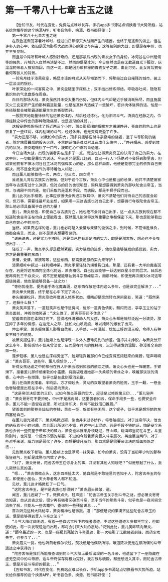 # 第一千零八十七章 古玉之谜
        【告知书友，时代在变化，免费站点难以长存，手机app多书源站点切换看书大势所趋，站长给你推荐的这个换源APP，听书音色多、换源、找书都好使！】
       第一千零八十七章古玉之谜
       在夜色逐渐笼罩着叶城时，经过白日那惊天大战而产生的喧嚣，也终于是逐渐的淡去，但在许多人的心中，依旧是因为那场大战而满心的激动与兴奋，这等级别的大战，即便是在中州，也并不多见啊。
       而且最令得所有叶城人感到好奇的，还是那最后出现的青衣女子的身份，冰河谷在中州是何等的强势，丹域的人自然再清楚不过，然而即便是冰河，今日居然也是在无数道目光下服软，灰溜溜的带着人狼狈而回，而这一切，都是因为那神秘的青衣女子之故，由此可见，此女背后拥有着何等骇人的背景。
       一轮弯月挂于漆黑夜空，略显冰凉的月光从天际倾洒而下，将那经过白日摧残的城市，披上一层淡淡的银纱。
       叶家深处的一间客房之中，萧炎盘腿坐于床榻上，双手结出修炼印结，呼吸吞吐间，隐隐有着炽热的气息盘旋在周身。
       白日的那场大战，萧炎虽然并未受太重的伤势，但体内斗气却是近乎被消耗殆尽，而且施展天火三玄变所产生的那种霸道能量，也是在其体内造成了一些破坏，若非肉体强悍的话，怕是一些经脉都会被那霸道能量生生的撕裂而开。
       一股股天地能量徐徐的钻进萧炎体内，然后经过炼化，化为汩汩斗气，流淌在经脉之内，令得经脉之中传出的那种隐隐痛感，也是逐渐的减弱...
       这般安静修炼持续了将近两三个小时，萧炎那紧闭的眼眸方才缓缓睁开，苍白的脸色上也是恢复了一些红润，体内枯竭的斗气，经过休养，也是变得充盈了许多。
       “实力还是不够，以我如今的实力，顶多只能够应付斗宗巅峰的强者，至于斗尊阶别的强者，除非施展最后的毁灭火莲，不然的话怕是难以对其造成什么伤害...”睁开眼来，感受到体内的状况，萧炎略微松了一口气，旋即在心中沉吟自语道。
       今日这场大战，出现的强者实在是多了一点，而这也让得萧炎真正的认清了自己的实力，在这中州，一切都是靠实力说话，今天若非是薰儿赶到，自己一行人下场绝对不会好到那里去，但如果他拥有不惧冰河谷谷主冰河的强悍实力的话，那么这种局面，他便是能够完全的依靠自己来解决，而不是全凭运气的等待着他人相助...
       而且薰儿能够救他一次，两次，但三次，四次呢？
       虽说薰儿背后古族实力极强，但对于这个古族，萧炎心中也是相当的忌惮，他并不清楚萧家当年与古族有过什么渊源，但对方的目的也很明显，同样是想要得到萧炎的那块陀舍古帝玉，当然，与魂殿不同的是，他们采取的是温和手段，而魂殿，却是不择手段而已。
       薰儿此次出手相救，此事应该很快会传进古族耳中，萧炎不清楚他们对待自己的态度会如何，但万事，需要往最坏处去想，如果哪一天这古族也对自己出手，想要强行夺取陀舍古帝玉，那么他必须具备属于自己的力量！
       薰儿，萧炎相信，即便自己与古族对立，她也绝不会对自己出手，这一点从古族到现在都不知道陀舍古帝玉在他身上便能看出，既然薰儿能够将这等重要之事都保密下来，那也是能够看出自己在她心中的地位。
       当然，如果真这样的话，薰儿也必将陷入爱情与亲情的漩涡之中，到时候，不管谁胜谁负，她都会痛苦，而这，则不是萧炎想要看见的。
       “说来说去，还是实力不够啊，若是自己拥有着足够的实力，即便是那古族，想必也不会强行出手...”
       轻叹了一声，萧炎拳头却是猛然紧握，实力越发的进步，他也是能够越发的感觉到，实力，方才是最重要的东西！
       亲情，爱情，家族等等，这些东西，都需要足够的实力来守护！
       漆黑眼眸中掠过一抹刺眼神采，萧炎手掌轻轻的摸着胸口处，那里，还有着一大半的魔毒斑存在，若是将这东西完全炼化的话，萧炎相信，自己应该能够一跃达到四星斗宗的层次，日后若是再得到三千焱炎火，说不定便是能够达到斗宗巅峰层次，而那时候，即便是再次面对冰河这等超级强者，他也是能够具备一战之力！
       “等伤势痊愈，便先着手炼化魔毒斑，这东西存放在体内这么多年，也是该完全解决了...”
       萧炎拳头微握，终于是在心中下定了决心。
       拳头缓缓松开，萧炎刚欲再度进入修炼状态，眼睛却是突然转向房间窗处，笑道：“既然来了，还躲什么躲？”
       萧炎笑声落下，一道轻笑声也是传进房间，旋即一道青色倩影，飘闪而进，亭亭玉立的站于萧炎面前，冲着他微笑道：“这么晚了，萧炎哥哥还不休息？”
       望着面前那在柔和灯光下，显得格外清雅动人的女孩，萧炎心头却是悄然泛起一分滚烫，那压抑了多年的情感，在这无人之际，犹如火山喷发般，难以掩饰的爆发了出来。
       伸出手掌，萧炎握住薰儿那雪白柔荑，入手处，一片滑腻，犹如上好的温玉般，令得人有种爱不释手的感觉。
       被萧炎握住手，薰儿脸颊上也是浮现一抹外人极难见到的娇羞，但却并未挣脱，与萧炎分开这么多年，那份感情不仅未曾淡化，反而是在时间的推移间，沉淀得越发的温醇，弥漫着全身的每一处。
       莲步轻移，薰儿也是在床榻旁坐下，脸颊轻靠着那如今已经变得宽阔起来的肩膀，轻声喃喃道：“萧炎哥哥，这些年，薰儿很想你...”
       听得女孩话语之中的那份在外人听来会感到惊骇的依恋之情，萧炎心头也是一阵暖意，手臂滑下，搂着薰儿那纤细柔软的小蛮腰，将脑袋埋进她那一头柔顺的青丝之中，嗅着那淡淡的清香，心中的一些烦躁，似乎也是在此刻烟消云散。
       薰儿任由萧炎搂着，半晌后，方才仰起头，灵动的双眼望着萧炎的脸庞，玉手一翻，一卷金色卷轴便是出现在手中，然后递向萧炎。
       “这是帝印决后面的三印，以如今萧炎哥哥的实力，应该足以修炼第三印...”薰儿轻声道：“萧炎哥哥可不要拒绝，中州不是黑角域，这里强者如云，保命手段多一些，也要安全许多，薰儿不能一直留在这里，所以这帝印决，你可不能找借口推脱。”
       望着面前的那卷金灿灿的卷轴，萧炎一怔，旋即有些无奈，这个妮子，似乎总是想将她的东西塞给自己。
       在薰儿目光凝视下，萧炎略微迟疑，倒也并未过多娇作，将卷轴接过，对于这帝印决，他也的确有着不小的兴趣，而且薰儿所说也不错，在这中州上混迹，若是手段不够的话，怕是安全系数也会弱一些而至于帝印决的威力，萧炎也早就亲身领略过，开山印，翻海印当初在斗王，斗皇阶别时，也算是一个威力不弱的杀器，不过如今随着萧炎晋入斗宗层次，再施展这两印，对于一些对手来说，威力倒是弱化了许多，而想要提升威力，那自然便是需要帝印决的后面修炼之法...
       见到萧炎收下卷轴，薰儿脸颊上也是浮现一抹笑容，如今的萧炎，没有了当初年少时的那种张狂锐气，但却是成熟与内敛了许多。
       “对了，萧炎哥哥，陀舍古帝玉在你身上的事，并没有其他人知晓吧？”似是想起了什么，薰儿突然认真的道。
       “嗯...”萧炎微微点头，这东西牵扯太大，他自然是不敢轻易的告知于人，陀舍古帝玉的存在，即便是小医仙，天火尊者等人都不知道。
       见状，薰儿这才略微松了一口气。
       “这陀舍古帝玉，是不是古族也想得到？”萧炎眉头微皱，道。
       闻言，薰儿迟疑了一下，微微点头，轻声道：“陀舍古帝玉关乎到斗帝之谜，想必萧炎哥哥也知道，自从远古之后，很少再有强者突破至斗帝，至于当年的那些斗帝，似乎也是一夜间完全消失了般，只能从一些古籍中，查询到一些残留讯息...”
       首次听见这种大陆秘辛，萧炎精神也是微振，道：“那便是说如果凑齐这些陀舍古帝玉的话，便是能够得到晋入斗帝之法？”
       “斗气大陆辽阔无边，有着一些自远古传下的强者遗迹，不过这些遗迹大多都不完全，但即便如此，每一次发现遗迹的出现，都将会引来大陆的震动。”说到此处，薰儿美眸转向萧炎，道：“距今最近的一次，也是一座极其残破的斗帝遗迹，那一次吸引了无数强者前往，而药尘老先生，也参与了...”
       萧炎眉尖一挑，他也听药老偶尔说过，焚决便是他偶然所得，难道焚决便是在那所谓的斗帝遗迹之中获得的？
       “陀舍古帝是我们所能够查询到的斗气大陆上最后出现的一名斗帝，他遗留下了一座隐藏在虚无空间中的斗帝府，这斗帝府保存得极为完好，我古族与魂殿，都是想进入其中，而陀舍古帝玉，便是开启斗帝府的钥匙...”
       【告知书友，时代在变化，免费站点难以长存，手机app多书源站点切换看书大势所趋，站长给你推荐的这个换源APP，听书音色多、换源、找书都好使！】